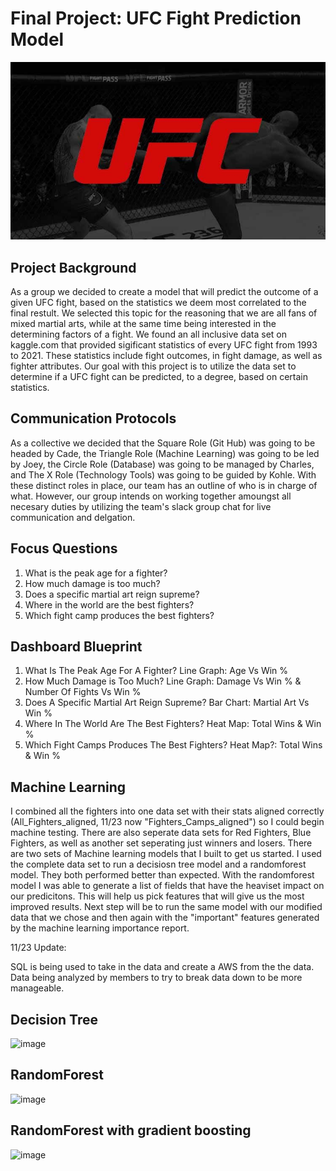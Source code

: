 # Final Project: UFC Fight Prediction Model
![image](Other/Images/ufc_logo.jpg)
## Project Background
As a group we decided to create a model that will predict the outcome of a given UFC fight, based on the statistics we deem most correlated to the final restult. We selected this topic for the reasoning that we are all fans of mixed martial arts, while at the same time being interested in the determining factors of a fight. We found an all inclusive data set on kaggle.com that provided sigificant statistics of every UFC fight from 1993 to 2021. These statistics include fight outcomes, in fight damage, as well as fighter attributes. Our goal with this project is to utilize the data set to determine if a UFC fight can be predicted, to a degree, based on certain statistics.
## Communication Protocols
As a collective we decided that the Square Role (Git Hub) was going to be headed by Cade, the Triangle Role (Machine Learning) was going to be led by Joey, the Circle Role (Database) was going to be managed by Charles, and The X Role (Technology Tools) was going to be guided by Kohle. With these distinct roles in place, our team has an outline of who is in charge of what. However, our group intends on working together amoungst all necesary duties by utilizing the team's slack group chat for live communication and delgation.
## Focus Questions
1. What is the peak age for a fighter?
2. How much damage is too much?
3. Does a specific martial art reign supreme?
4. Where in the world are the best fighters?
5. Which fight camp produces the best fighters?
## Dashboard Blueprint
1. What Is The Peak Age For A Fighter?
Line Graph: Age Vs Win %
2. How Much Damage is Too Much?
Line Graph: Damage Vs Win % & Number Of Fights Vs Win %
3. Does A Specific Martial Art Reign Supreme?
Bar Chart: Martial Art Vs Win %
4. Where In The World Are The Best Fighters?
Heat Map: Total Wins & Win %
5. Which Fight Camps Produces The Best Fighters?
Heat Map?: Total Wins & Win %

## Machine Learning
I combined all the fighters into one data set with their stats aligned correctly (All_Fighters_aligned, 11/23 now "Fighters_Camps_aligned") so I could begin machine testing. There are also seperate data sets for Red Fighters, Blue Fighters, as well as another set seperating just winners and losers. There are two sets of Machine learning models that I built to get us started. I used the complete data set to run a decisiosn tree model and a randomforest model. They both performed better than expected. With the randomforest model I was able to generate a list of fields that have the heaviset impact on our predicitons. This will help us pick features that will give us the most improved results. Next step will be to run the same model with our modified data that we chose and then again with the "important" features generated by the machine learning importance report. 

11/23 Update: 

SQL is being used to take in the data and create a AWS from the the data. Data being analyzed by members to try to break data down to be more manageable.

## Decision Tree

![image](https://user-images.githubusercontent.com/108442512/202004934-4ca3d078-5939-49b7-a744-b6636a80414f.png)

## RandomForest

![image](https://user-images.githubusercontent.com/108442512/202005053-9b090762-e04c-490a-9e5b-f582278e0eac.png)

## RandomForest with gradient boosting

![image](https://user-images.githubusercontent.com/108442512/202005165-39ce4916-6ffa-467c-9b65-1d2f7717f8fb.png)
